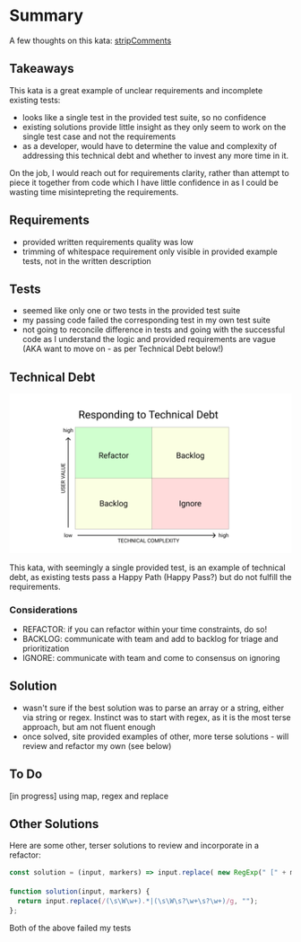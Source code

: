 # Summary
A few thoughts on this kata: [stripComments](https://www.codewars.com/kata/51c8e37cee245da6b40000bd/train/javascript)

## Takeaways
This kata is a great example of unclear requirements and incomplete existing tests:
* looks like a single test in the provided test suite, so no confidence
* existing solutions provide little insight as they only seem to work on the single test case and not the requirements
* as a developer, would have to determine the value and complexity of addressing this technical debt and whether to invest any more time in it.

On the job, I would reach out for requirements clarity, rather than attempt to piece it together from code which I have little confidence in as I could be wasting time misintepreting the requirements.

## Requirements
* provided written requirements quality was low
* trimming of whitespace requirement only visible in provided example tests, not in the written description

## Tests
* seemed like only one or two tests in the provided test suite
* my passing code failed the corresponding test in my own test suite
* not going to reconcile difference in tests and going with the successful code as I understand the logic and provided requirements are vague (AKA want to move on - as per Technical Debt below!)

## Technical Debt

![Tech Debt Diagram](TechDebtDiagram.png)

This kata, with seemingly a single provided test, is an example of technical debt, as existing tests pass a Happy Path (Happy Pass?) but do not fulfill the requirements.

### Considerations
* REFACTOR: if you can refactor within your time constraints, do so!
* BACKLOG: communicate with team and add to backlog for triage and prioritization
* IGNORE: communicate with team and come to consensus on ignoring


## Solution
* wasn't sure if the best solution was to parse an array or a string, either via string or regex. Instinct was to start with regex, as it is the most terse approach, but am not fluent enough
* once solved, site provided examples of other, more terse solutions - will review and refactor my own (see below)

## To Do
[in progress] using map, regex and replace

## Other Solutions
Here are some other, terser solutions to review and incorporate in a refactor:

```javascript
const solution = (input, markers) => input.replace( new RegExp(" [" + markers.join(',') + "].+", "gi"), '' );

function solution(input, markers) {
  return input.replace(/(\s\W\w+).*|(\s\W\s?\w+\s?\w+)/g, "");
};
```

Both of the above failed my tests

